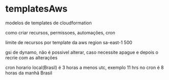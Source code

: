 # templatesAws
modelos de templates de cloudformation

como criar recursos, permissoes, automações, cron

limite de recursos por template da aws region sa-east-1 500

gsi de dynamo, não é possivel alterar, caso necessite apague e depois o recrie com as alterações

cron horario local(Brasil) é 3 horas a menos utc, exemplo 11 hrs no cron é 8 horas da manhã Brasil
